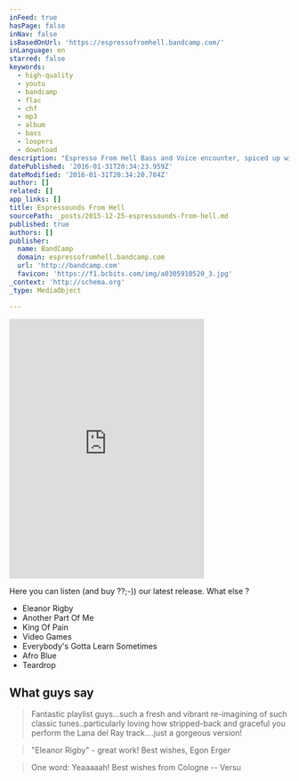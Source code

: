 ```yaml
---
inFeed: true
hasPage: false
inNav: false
isBasedOnUrl: 'https://espressofromhell.bandcamp.com/'
inLanguage: en
starred: false
keywords:
  - high-quality
  - youtu
  - bandcamp
  - flac
  - chf
  - mp3
  - album
  - bass
  - loopers
  - download
description: "Espresso From Hell Bass and Voice encounter, spiced up with some loopers flavour, Espresso From Hell plays jazz and pop songs in it's own original way. What else ? Espresso From Hell, released 17 January 2015 1. Eleanor Rigby 2. Another Part Of Me 3. King Of Pain 4."
datePublished: '2016-01-31T20:34:23.959Z'
dateModified: '2016-01-31T20:34:20.784Z'
author: []
related: []
app_links: []
title: Espressounds From Hell
sourcePath: _posts/2015-12-25-espressounds-from-hell.md
published: true
authors: []
publisher:
  name: BandCamp
  domain: espressofromhell.bandcamp.com
  url: 'http://bandcamp.com'
  favicon: 'https://f1.bcbits.com/img/a0305910520_3.jpg'
_context: 'http://schema.org'
_type: MediaObject

---
```

<iframe src="https://cdn.embedly.com/widgets/media.html?src=https%3A%2F%2Fbandcamp.com%2FEmbeddedPlayer%2Fv%3D2%2Falbum%3D1528106459%2Fsize%3Dlarge%2Flinkcol%3D0084B4%2Fnotracklist%3Dtrue%2Ftwittercard%3Dtrue%2F&amp;url=https%3A%2F%2Fespressofromhell.bandcamp.com%2F&amp;image=https%3A%2F%2Ff1.bcbits.com%2Fimg%2Fa0305910520_5.jpg&amp;key=b7d04c9b404c499eba89ee7072e1c4f7&amp;type=text%2Fhtml&amp;schema=bandcamp" width="350" height="467" scrolling="no" frameborder="0" allowfullscreen="allowfullscreen" style=""></iframe>

Here you can listen (and buy ??;-)) our latest release. What else ? 

* Eleanor Rigby
* Another Part Of Me
* King Of Pain
* Video Games
* Everybody's Gotta Learn Sometimes
* Afro Blue
* Teardrop

## What guys say

> Fantastic playlist guys...such a fresh and vibrant re-imagining of such classic tunes..particularly loving how stripped-back and graceful you perform the Lana del Ray track....just a gorgeous version!

> "Eleanor Rigby" - great work! Best wishes, Egon Erger

> One word: Yeaaaaah! Best wishes from Cologne -- Versu
